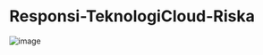 # Responsi-TeknologiCloud-Riska
 
![image](https://github.com/riskasitumorang/Responsi-TeknologiCloud-Riska/assets/136875985/dd63c905-b61a-4d34-ab39-7d2acb290b8e)

 
